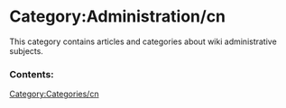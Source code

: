 # Category:Administration/cn
This category contains articles and categories about wiki administrative subjects.

### Contents:

[Category:Categories/cn](Category:Categories/cn.md)
